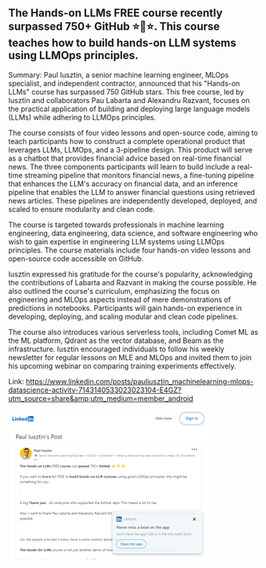 ## The Hands-on LLMs FREE course recently surpassed 750+ GitHub ⭐🌟⭐. This course teaches how to build hands-on LLM systems using LLMOps principles.
Summary: Paul Iusztin, a senior machine learning engineer, MLOps specialist, and independent contractor, announced that his "Hands-on LLMs" course has surpassed 750 GitHub stars. This free course, led by Iusztin and collaborators Pau Labarta and Alexandru Razvant, focuses on the practical application of building and deploying large language models (LLMs) while adhering to LLMOps principles.

The course consists of four video lessons and open-source code, aiming to teach participants how to construct a complete operational product that leverages LLMs, LLMOps, and a 3-pipeline design. This product will serve as a chatbot that provides financial advice based on real-time financial news. The three components participants will learn to build include a real-time streaming pipeline that monitors financial news, a fine-tuning pipeline that enhances the LLM's accuracy on financial data, and an inference pipeline that enables the LLM to answer financial questions using retrieved news articles. These pipelines are independently developed, deployed, and scaled to ensure modularity and clean code.

The course is targeted towards professionals in machine learning engineering, data engineering, data science, and software engineering who wish to gain expertise in engineering LLM systems using LLMOps principles. The course materials include four hands-on video lessons and open-source code accessible on GitHub.

Iusztin expressed his gratitude for the course's popularity, acknowledging the contributions of Labarta and Razvant in making the course possible. He also outlined the course's curriculum, emphasizing the focus on engineering and MLOps aspects instead of mere demonstrations of predictions in notebooks. Participants will gain hands-on experience in developing, deploying, and scaling modular and clean code pipelines.

The course also introduces various serverless tools, including Comet ML as the ML platform, Qdrant as the vector database, and Beam as the infrastructure. Iusztin encouraged individuals to follow his weekly newsletter for regular lessons on MLE and MLOps and invited them to join his upcoming webinar on comparing training experiments effectively.

Link: https://www.linkedin.com/posts/pauliusztin_machinelearning-mlops-datascience-activity-7143140533023023104-E4GZ?utm_source=share&amp;utm_medium=member_android

<img src="/img/227c5683-3786-4d30-a30a-dcda5bb11b1c.png" width="400" />
<br/><br/>
